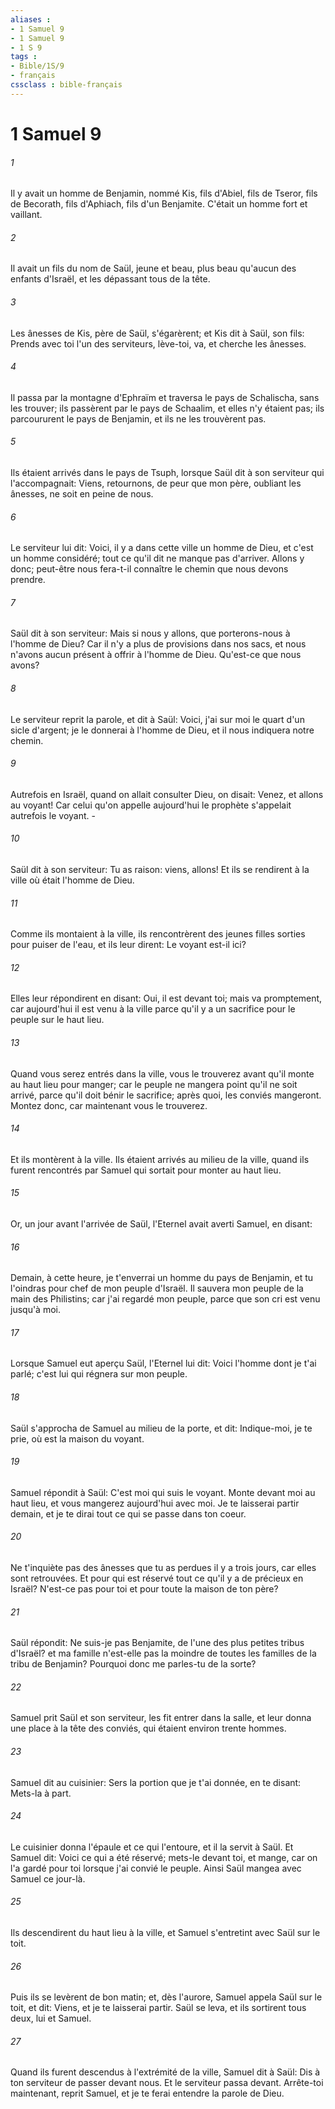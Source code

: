 ```yaml
---
aliases : 
- 1 Samuel 9
- 1 Samuel 9
- 1 S 9
tags : 
- Bible/1S/9
- français
cssclass : bible-français
---
```


# 1 Samuel 9

###### 1
Il y avait un homme de Benjamin, nommé Kis, fils d'Abiel, fils de Tseror, fils de Becorath, fils d'Aphiach, fils d'un Benjamite. C'était un homme fort et vaillant.
###### 2
Il avait un fils du nom de Saül, jeune et beau, plus beau qu'aucun des enfants d'Israël, et les dépassant tous de la tête.
###### 3
Les ânesses de Kis, père de Saül, s'égarèrent; et Kis dit à Saül, son fils: Prends avec toi l'un des serviteurs, lève-toi, va, et cherche les ânesses.
###### 4
Il passa par la montagne d'Ephraïm et traversa le pays de Schalischa, sans les trouver; ils passèrent par le pays de Schaalim, et elles n'y étaient pas; ils parcoururent le pays de Benjamin, et ils ne les trouvèrent pas.
###### 5
Ils étaient arrivés dans le pays de Tsuph, lorsque Saül dit à son serviteur qui l'accompagnait: Viens, retournons, de peur que mon père, oubliant les ânesses, ne soit en peine de nous.
###### 6
Le serviteur lui dit: Voici, il y a dans cette ville un homme de Dieu, et c'est un homme considéré; tout ce qu'il dit ne manque pas d'arriver. Allons y donc; peut-être nous fera-t-il connaître le chemin que nous devons prendre.
###### 7
Saül dit à son serviteur: Mais si nous y allons, que porterons-nous à l'homme de Dieu? Car il n'y a plus de provisions dans nos sacs, et nous n'avons aucun présent à offrir à l'homme de Dieu. Qu'est-ce que nous avons?
###### 8
Le serviteur reprit la parole, et dit à Saül: Voici, j'ai sur moi le quart d'un sicle d'argent; je le donnerai à l'homme de Dieu, et il nous indiquera notre chemin.
###### 9
Autrefois en Israël, quand on allait consulter Dieu, on disait: Venez, et allons au voyant! Car celui qu'on appelle aujourd'hui le prophète s'appelait autrefois le voyant. -
###### 10
Saül dit à son serviteur: Tu as raison: viens, allons! Et ils se rendirent à la ville où était l'homme de Dieu.
###### 11
Comme ils montaient à la ville, ils rencontrèrent des jeunes filles sorties pour puiser de l'eau, et ils leur dirent: Le voyant est-il ici?
###### 12
Elles leur répondirent en disant: Oui, il est devant toi; mais va promptement, car aujourd'hui il est venu à la ville parce qu'il y a un sacrifice pour le peuple sur le haut lieu.
###### 13
Quand vous serez entrés dans la ville, vous le trouverez avant qu'il monte au haut lieu pour manger; car le peuple ne mangera point qu'il ne soit arrivé, parce qu'il doit bénir le sacrifice; après quoi, les conviés mangeront. Montez donc, car maintenant vous le trouverez.
###### 14
Et ils montèrent à la ville. Ils étaient arrivés au milieu de la ville, quand ils furent rencontrés par Samuel qui sortait pour monter au haut lieu.
###### 15
Or, un jour avant l'arrivée de Saül, l'Eternel avait averti Samuel, en disant:
###### 16
Demain, à cette heure, je t'enverrai un homme du pays de Benjamin, et tu l'oindras pour chef de mon peuple d'Israël. Il sauvera mon peuple de la main des Philistins; car j'ai regardé mon peuple, parce que son cri est venu jusqu'à moi.
###### 17
Lorsque Samuel eut aperçu Saül, l'Eternel lui dit: Voici l'homme dont je t'ai parlé; c'est lui qui régnera sur mon peuple.
###### 18
Saül s'approcha de Samuel au milieu de la porte, et dit: Indique-moi, je te prie, où est la maison du voyant.
###### 19
Samuel répondit à Saül: C'est moi qui suis le voyant. Monte devant moi au haut lieu, et vous mangerez aujourd'hui avec moi. Je te laisserai partir demain, et je te dirai tout ce qui se passe dans ton coeur.
###### 20
Ne t'inquiète pas des ânesses que tu as perdues il y a trois jours, car elles sont retrouvées. Et pour qui est réservé tout ce qu'il y a de précieux en Israël? N'est-ce pas pour toi et pour toute la maison de ton père?
###### 21
Saül répondit: Ne suis-je pas Benjamite, de l'une des plus petites tribus d'Israël? et ma famille n'est-elle pas la moindre de toutes les familles de la tribu de Benjamin? Pourquoi donc me parles-tu de la sorte?
###### 22
Samuel prit Saül et son serviteur, les fit entrer dans la salle, et leur donna une place à la tête des conviés, qui étaient environ trente hommes.
###### 23
Samuel dit au cuisinier: Sers la portion que je t'ai donnée, en te disant: Mets-la à part.
###### 24
Le cuisinier donna l'épaule et ce qui l'entoure, et il la servit à Saül. Et Samuel dit: Voici ce qui a été réservé; mets-le devant toi, et mange, car on l'a gardé pour toi lorsque j'ai convié le peuple. Ainsi Saül mangea avec Samuel ce jour-là.
###### 25
Ils descendirent du haut lieu à la ville, et Samuel s'entretint avec Saül sur le toit.
###### 26
Puis ils se levèrent de bon matin; et, dès l'aurore, Samuel appela Saül sur le toit, et dit: Viens, et je te laisserai partir. Saül se leva, et ils sortirent tous deux, lui et Samuel.
###### 27
Quand ils furent descendus à l'extrémité de la ville, Samuel dit à Saül: Dis à ton serviteur de passer devant nous. Et le serviteur passa devant. Arrête-toi maintenant, reprit Samuel, et je te ferai entendre la parole de Dieu.
